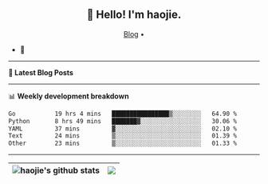 <h2 align="center">👋 Hello! I'm haojie.</h2>
<p align="center">
  <a href="https://aoyouer.com">Blog</a> •
</p>


- 🔭 


-------

**📝 Latest Blog Posts**


-------

📊 **Weekly development breakdown**
<!--START_SECTION:waka-->

```txt
Go           19 hrs 4 mins   ████████████████▒░░░░░░░░   64.90 %
Python       8 hrs 49 mins   ███████▓░░░░░░░░░░░░░░░░░   30.06 %
YAML         37 mins         ▓░░░░░░░░░░░░░░░░░░░░░░░░   02.10 %
Text         24 mins         ▒░░░░░░░░░░░░░░░░░░░░░░░░   01.39 %
Other        23 mins         ▒░░░░░░░░░░░░░░░░░░░░░░░░   01.33 %
```

<!--END_SECTION:waka-->

-------



| <img align="center" src="https://github-readme-stats.vercel.app/api?username=haojie06&show_icons=true&theme=graywhite&show_icons=true&count_private=true&include_all_commits=true&hide_border=true" alt="haojie's github stats" /> | <img align="center" src="https://github-readme-stats.vercel.app/api/top-langs/?username=haojie06&layout=compact&theme=graywhite&hide_border=true&hide=css,html" /> |
| ------------- | ------------- |


